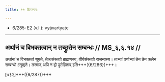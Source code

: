```yaml
---
title: ९९ टिप्पणयः

---
```

- 6/285: E2 (v.l.): vyāvartyate

____________________________________________


## अर्थानं च विभक्तत्वान् न तच्छ्रुतेन सम्बन्धः // MS_६,६.१४ //

अर्थानां च विभक्तत्वं श्रूयते, तेजःसंस्तवो ब्राह्मणस्य, वीर्यसंस्तवो राजन्यस्य। ताभ्यां वर्णाभ्यां तेन तेन फलेन सम्बन्धो ऽनूद्यते। तस्माद् अपि न द्वौ पुरोहिताव् इति+++({6/286})+++।

[७३२]+++({6/287})+++